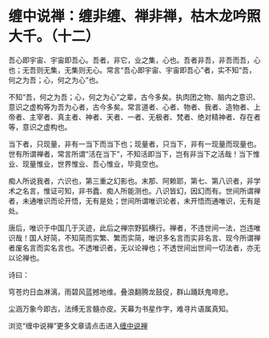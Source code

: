 缠中说禅：缠非缠、禅非禅，枯木龙吟照大千。（十二）
====






吾心即宇宙、宇宙即吾心。吾者，非它，业之集，心也。吾者非吾，非吾而吾，心也；无吾则无集，无集则无心。常言“吾心即宇宙、宇宙即吾心”者，实不知“吾，何之为吾；心，何之为心”也。







不知“吾，何之为吾；心，何之为心”之辈，古今多矣。执肉团之物、脑内之意识、意识之虚构等为吾为心者，古今多矣。常言道者、心者、物者、我者、造物者、上帝者、主宰者、真主者、神者、天者、一者、无极者、梵者、绝对精神者、存在者等，意识之虚构也。







当下者，只现量，非有一当下而当下也；现量者，只当下，非有一现量而现量也。世有所谓禅者，常言所谓“活在当下”，不知活即当下，岂有非当下之活哉！当下惟业、现量惟业，世界惟业、吾心惟业，毕竟空也。







痴人所说我者，六识也，第三重之幻影也。末那、阿赖耶，第七、第八识者，非学术之名言，惟证可知，非书蠹、痴人所能测也。八识皆幻，因幻而有。世间所谓禅者，未通唯识而论开悟，无有是处；世间所谓唯识论者，未开悟而通唯识，无有是处。







唐后，唯识于中国几于灭迹，此后之禅宗野狐横行。禅者，不违世间一法，岂违唯识哉！国人好简，不知简而实繁、繁而实简，唯识多名言而实非名言、现今所谓禅者废名言而实名言也。不透唯识者，无以论禅也；不透世间出世间一切法者，亦无以论禅也。







诗曰：







穹苍灼日血淋漓，雨碧风蓝撼地维。叠浪翻腾龙鼓促，群山踊跃鬼啼悲。




尘涵万象今即古，法缚无言髓亦皮。天幕为书星作字，难寻片语属真知。










浏览“缠中说禅”更多文章请点击进入[缠中说禅](http://blog.sina.com.cn/m/chzhshch)






